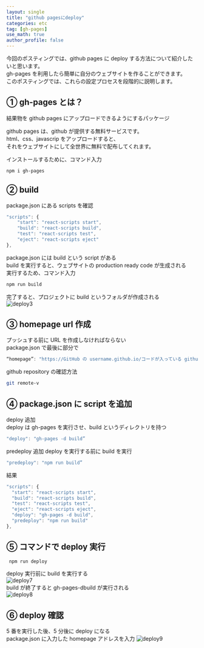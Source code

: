 ```yaml
---
layout: single
title: "github pagesにdeploy"
categories: etc
tag: [gh-pages]
use_math: true
author_profile: false
---
```


今回のポスティングでは、github pages に deploy する方法について紹介したいと思います。  
gh-pages を利用したら簡単に自分のウェブサイトを作ることができます。  
このポスティングでは、これらの設定プロセスを段階的に説明します。

## ① gh-pages とは？

結果物を github pages にアップロードできるようにするパッケージ

github pages は、github が提供する無料サービスです。  
html、css、javascrip をアップロードすると、  
それをウェブサイトにして全世界に無料で配布してくれます。

インストールするために、コマンド入力

```bash
npm i gh-pages
```

## ② build

package.json にある scripts を確認

```javascript
"scripts": {
    "start": "react-scripts start",
    "build": "react-scripts build",
    "test": "react-scripts test",
    "eject": "react-scripts eject"
},
```

package.json には build という script がある  
build を実行すると、ウェブサイトの production ready code が生成される  
実行するため、コマンド入力

```bash
npm run build
```

完了すると、プロジェクトに build というフォルダが作成される  
![deploy3]({{site.url}}/images/deploy/deploy3.png)

## ③ homepage url 作成

プッシュする前に URL を作成しなければならない  
package.json で最後に部分で

```javascript
“homepage”: "https://GitHub の username.github.io/コードが入っている github repository"
```

github repository の確認方法

```bash
git remote-v
```

## ④ package.json に script を追加

deploy 追加  
deploy は gh-pages を実行させ、build というディレクトリを持つ

```javascript
"deploy": "gh-pages -d build”
```

predeploy 追加
deploy を実行する前に build を実行

```javascript
"predeploy": "npm run build”
```

結果

```javascript
"scripts": {
  "start": "react-scripts start",
  "build": "react-scripts build",
  "test": "react-scripts test",
  "eject": "react-scripts eject",
  "deploy": "gh-pages -d build",
  "predeploy": "npm run build"
},
```

## ⑤ コマンドで deploy 実行

```bash
 npm run deploy
```

deploy 実行前に build を実行する  
![deploy7]({{site.url}}/images/deploy/deploy7.png)  
build が終了すると gh-pages-dbuild が実行される  
![deploy8]({{site.url}}/images/deploy/deploy8.png)

## ⑥ deploy 確認

5 番を実行した後、5 分後に deploy になる  
package.json に入力した homepage アドレスを入力
![deploy9]({{site.url}}/images/deploy/deploy9.png)

